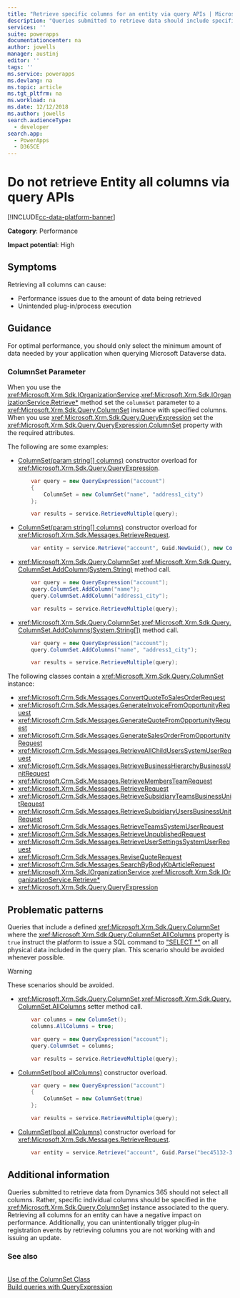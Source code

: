 ```yaml
---
title: "Retrieve specific columns for an entity via query APIs | MicrosoftDocs"
description: "Queries submitted to retrieve data should include specific columns in the ColumnSet instance associated to the query rather than All Columns."
services: ''
suite: powerapps
documentationcenter: na
author: jowells
manager: austinj
editor: ''
tags: ''
ms.service: powerapps
ms.devlang: na
ms.topic: article
ms.tgt_pltfrm: na
ms.workload: na
ms.date: 12/12/2018
ms.author: jowells
search.audienceType: 
  - developer
search.app: 
  - PowerApps
  - D365CE
--- 
```

# Do not retrieve Entity all columns via query APIs

[!INCLUDE[cc-data-platform-banner](../../../../includes/cc-data-platform-banner.md)]

**Category**: Performance

**Impact potential**: High

<a name='symptoms'></a>

## Symptoms

Retrieving all columns can cause:

- Performance issues due to the amount of data being retrieved
- Unintended plug-in/process execution

<a name='guidance'></a>

## Guidance

For optimal performance, you should only select the minimum amount of data needed by your application when querying Microsoft Dataverse data. 

### ColumnSet Parameter

When you use the <xref:Microsoft.Xrm.Sdk.IOrganizationService>.<xref:Microsoft.Xrm.Sdk.IOrganizationService.Retrieve*> method set the `columnSet` parameter to a <xref:Microsoft.Xrm.Sdk.Query.ColumnSet> instance with specified columns.  When you use <xref:Microsoft.Xrm.Sdk.Query.QueryExpression> set the <xref:Microsoft.Xrm.Sdk.Query.QueryExpression.ColumnSet> property with the required attributes.

The following are some examples:

- [ColumnSet(param string[] columns)](/dotnet/api/microsoft.xrm.sdk.query.columnset.-ctor#Microsoft_Xrm_Sdk_Query_ColumnSet__ctor_System_String___) constructor overload for <xref:Microsoft.Xrm.Sdk.Query.QueryExpression>.

    ```csharp
        var query = new QueryExpression("account")
        {
            ColumnSet = new ColumnSet("name", "address1_city")
        };

        var results = service.RetrieveMultiple(query);
    ```

- [ColumnSet(param string[] columns)](/dotnet/api/microsoft.xrm.sdk.query.columnset.-ctor#Microsoft_Xrm_Sdk_Query_ColumnSet__ctor_System_String___) constructor overload for <xref:Microsoft.Xrm.Sdk.Messages.RetrieveRequest>.

    ```csharp
        var entity = service.Retrieve("account", Guid.NewGuid(), new ColumnSet("name", "address1_city"));
    ```

- <xref:Microsoft.Xrm.Sdk.Query.ColumnSet>.<xref:Microsoft.Xrm.Sdk.Query.ColumnSet.AddColumn(System.String)> method call.

    ```csharp
        var query = new QueryExpression("account");
        query.ColumnSet.AddColumn("name");
        query.ColumnSet.AddColumn("address1_city");

        var results = service.RetrieveMultiple(query);
    ```

- <xref:Microsoft.Xrm.Sdk.Query.ColumnSet>.<xref:Microsoft.Xrm.Sdk.Query.ColumnSet.AddColumns(System.String[])> method call.

    ```csharp
        var query = new QueryExpression("account");
        query.ColumnSet.AddColumns("name", "address1_city");

        var results = service.RetrieveMultiple(query);
    ```

The following classes contain a <xref:Microsoft.Xrm.Sdk.Query.ColumnSet>  instance:

- <xref:Microsoft.Crm.Sdk.Messages.ConvertQuoteToSalesOrderRequest>
- <xref:Microsoft.Crm.Sdk.Messages.GenerateInvoiceFromOpportunityRequest>
- <xref:Microsoft.Crm.Sdk.Messages.GenerateQuoteFromOpportunityRequest>
- <xref:Microsoft.Crm.Sdk.Messages.GenerateSalesOrderFromOpportunityRequest>
- <xref:Microsoft.Crm.Sdk.Messages.RetrieveAllChildUsersSystemUserRequest>
- <xref:Microsoft.Crm.Sdk.Messages.RetrieveBusinessHierarchyBusinessUnitRequest>
- <xref:Microsoft.Crm.Sdk.Messages.RetrieveMembersTeamRequest>
- <xref:Microsoft.Xrm.Sdk.Messages.RetrieveRequest>
- <xref:Microsoft.Crm.Sdk.Messages.RetrieveSubsidiaryTeamsBusinessUnitRequest>
- <xref:Microsoft.Crm.Sdk.Messages.RetrieveSubsidiaryUsersBusinessUnitRequest>
- <xref:Microsoft.Crm.Sdk.Messages.RetrieveTeamsSystemUserRequest>
- <xref:Microsoft.Crm.Sdk.Messages.RetrieveUnpublishedRequest>
- <xref:Microsoft.Crm.Sdk.Messages.RetrieveUserSettingsSystemUserRequest>
- <xref:Microsoft.Crm.Sdk.Messages.ReviseQuoteRequest>
- <xref:Microsoft.Crm.Sdk.Messages.SearchByBodyKbArticleRequest>
- <xref:Microsoft.Xrm.Sdk.IOrganizationService>.<xref:Microsoft.Xrm.Sdk.IOrganizationService.Retrieve*>
- <xref:Microsoft.Xrm.Sdk.Query.QueryExpression>

<a name='problem'></a>

## Problematic patterns

Queries that include a defined <xref:Microsoft.Xrm.Sdk.Query.ColumnSet> where the <xref:Microsoft.Xrm.Sdk.Query.ColumnSet.AllColumns> property is `true` instruct the platform to issue a SQL command to ["SELECT *"](https://technet.microsoft.com/library/ms189287.aspx) on all physical data included in the query plan.  This scenario should be avoided whenever possible.

> [!WARNING]
> These scenarios should be avoided.

- <xref:Microsoft.Xrm.Sdk.Query.ColumnSet>.<xref:Microsoft.Xrm.Sdk.Query.ColumnSet.AllColumns> setter method call.

    ```csharp
        var columns = new ColumnSet();
        columns.AllColumns = true;

        var query = new QueryExpression("account");
        query.ColumnSet = columns;

        var results = service.RetrieveMultiple(query);
    ```

- [ColumnSet(bool allColumns)](/dotnet/api/microsoft.xrm.sdk.query.columnset.-ctor#Microsoft_Xrm_Sdk_Query_ColumnSet__ctor_System_Boolean_) constructor overload.

    ```csharp
        var query = new QueryExpression("account")
        {
            ColumnSet = new ColumnSet(true)
        };

        var results = service.RetrieveMultiple(query);
    ```

- [ColumnSet(bool allColumns)](/dotnet/api/microsoft.xrm.sdk.query.columnset.-ctor#Microsoft_Xrm_Sdk_Query_ColumnSet__ctor_System_Boolean_) constructor overload for <xref:Microsoft.Xrm.Sdk.Messages.RetrieveRequest>.

    ```csharp
        var entity = service.Retrieve("account", Guid.Parse("bec45132-392a-4617-b935-a64ef04738e4"), new ColumnSet(true));
    ```

<a name='additional'></a>

## Additional information

Queries submitted to retrieve data from Dynamics 365 should not select all columns.  Rather, specific individual columns should be specified in the <xref:Microsoft.Xrm.Sdk.Query.ColumnSet> instance associated to the query. Retrieving all columns for an entity can have a negative impact on performance. Additionally, you can unintentionally trigger plug-in registration events by retrieving columns you are not working with and issuing an update.

<a name='seealso'></a>

### See also

<xref href="Microsoft.Xrm.Sdk.Query.ColumnSet?text=ColumnSet Class" /><br />
[Use of the ColumnSet Class](../../org-service/use-the-columnset-class.md)<br />
[Build queries with QueryExpression](../../org-service/build-queries-with-queryexpression.md)<br />
